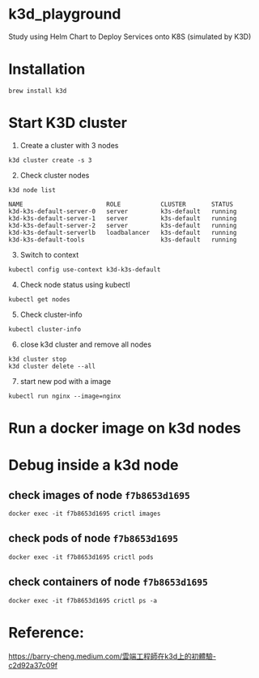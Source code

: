# k3d_playground

Study using Helm Chart to Deploy Services onto K8S (simulated by K3D)

# Installation 

`brew install k3d`

# Start K3D cluster 

1. Create a cluster with 3 nodes 

`k3d cluster create -s 3`

2. Check cluster nodes

`k3d node list`

>> 
```
NAME                       ROLE           CLUSTER       STATUS
k3d-k3s-default-server-0   server         k3s-default   running
k3d-k3s-default-server-1   server         k3s-default   running
k3d-k3s-default-server-2   server         k3s-default   running
k3d-k3s-default-serverlb   loadbalancer   k3s-default   running
k3d-k3s-default-tools                     k3s-default   running
```


3. Switch to context 

`kubectl config use-context k3d-k3s-default`

4. Check node status using kubectl

`kubectl get nodes`

5. Check cluster-info

`kubectl cluster-info`
>> 

6. close k3d cluster and remove all nodes

```
k3d cluster stop
k3d cluster delete --all
```

7. start new pod with a image

```
kubectl run nginx --image=nginx
```

# Run a docker image on k3d nodes

# Debug inside a k3d node 



## check images of node `f7b8653d1695`

`docker exec -it f7b8653d1695 crictl images`

## check pods of node `f7b8653d1695`

`docker exec -it f7b8653d1695 crictl pods`

## check containers of node `f7b8653d1695`

`docker exec -it f7b8653d1695 crictl ps -a`

# Reference: 

https://barry-cheng.medium.com/雲端工程師在k3d上的初體驗-c2d92a37c09f